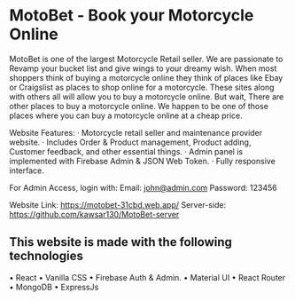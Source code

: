 # MotoBet - Book your Motorcycle Online

MotoBet is one of the largest Motorcycle Retail seller. We are passionate to Revamp your bucket list and give wings to your dreamy wish. When most shoppers think of buying a motorcycle online they think of places like Ebay or Craigslist as places to shop online for a motorcycle. These sites along with others all will allow you to buy a motorcycle online. But wait, There are other places to buy a motorcycle online. We happen to be one of those places where you can buy a motorcycle online at a cheap price.

Website Features:
· Motorcycle retail seller and maintenance provider website.
· Includes Order & Product management, Product adding, Customer feedback, and other essential things.
· Admin panel is implemented with Firebase Admin & JSON Web Token.
· Fully responsive interface.

For Admin Access, login with:
Email: john@admin.com
Password: 123456



Website Link: https://motobet-31cbd.web.app/
Server-side: https://github.com/kawsar130/MotoBet-server


## This website is made with the following technologies

• React
• Vanilla CSS
• Firebase Auth & Admin.
• Material UI
• React Router
• MongoDB
• ExpressJs
